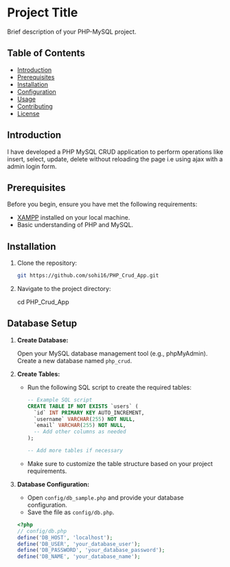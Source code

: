 # Project Title

Brief description of your PHP-MySQL project.

## Table of Contents

- [Introduction](#introduction)
- [Prerequisites](#prerequisites)
- [Installation](#installation)
- [Configuration](#configuration)
- [Usage](#usage)
- [Contributing](#contributing)
- [License](#license)

## Introduction

I have developed a PHP MySQL CRUD application to perform operations like insert, select, update, delete without reloading the page i.e using ajax with a admin login form.

## Prerequisites

Before you begin, ensure you have met the following requirements:

- [XAMPP](https://www.apachefriends.org/index.html) installed on your local machine.
- Basic understanding of PHP and MySQL.

## Installation

1. Clone the repository:

   ```bash
   git https://github.com/sohi16/PHP_Crud_App.git
   
2. Navigate to the project directory:

   cd PHP_Crud_App
   
## Database Setup

1. **Create Database:**

   Open your MySQL database management tool (e.g., phpMyAdmin).
   Create a new database named `php_crud`.

2. **Create Tables:**

   - Run the following SQL script to create the required tables:

     ```sql
     -- Example SQL script
     CREATE TABLE IF NOT EXISTS `users` (
       `id` INT PRIMARY KEY AUTO_INCREMENT,
       `username` VARCHAR(255) NOT NULL,
       `email` VARCHAR(255) NOT NULL,
       -- Add other columns as needed
     );

     -- Add more tables if necessary
     ```

   - Make sure to customize the table structure based on your project requirements.

3. **Database Configuration:**

   - Open `config/db_sample.php` and provide your database configuration.
   - Save the file as `config/db.php`.

   ```php
   <?php
   // config/db.php
   define('DB_HOST', 'localhost');
   define('DB_USER', 'your_database_user');
   define('DB_PASSWORD', 'your_database_password');
   define('DB_NAME', 'your_database_name');
